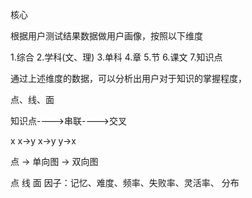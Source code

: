 核心

根据用户测试结果数据做用户画像，按照以下维度

1.综合
2.学科(文、理)
3.单科
4.章
5.节
6.课文
7.知识点


通过上述维度的数据，可以分析出用户对于知识的掌握程度，

点、线、面

知识点---->串联---->交叉

x
x->y
x->y y->x

点 -> 单向图 -> 双向图



点   线   面
因子：记忆、难度、频率、失败率、灵活率、
分布
